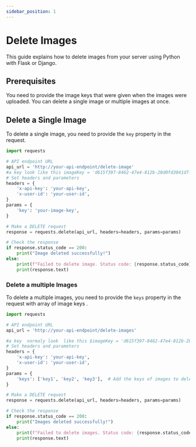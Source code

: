 ```yaml
---
sidebar_position: 1
---
```


# Delete Images

This guide explains how to delete images from your server using Python with Flask or Django.
 
## Prerequisites

You need to provide the image keys that were given when the images were uploaded. You can delete a single image or multiple images at once.

## Delete a Single Image
To delete a single image, you need to provide the `key` property in the request.

```python title="delete single image in flask/django"
import requests

# API endpoint URL
api_url = 'http://your-api-endpoint/delete-image'
#a key look like this imageKey = 'd615f397-8462-47e4-812b-20d0fd3041d7-hero.jpg';
# Set headers and parameters
headers = {
    'x-api-key': 'your-api-key',
    'x-user-id': 'your-user-id',
}
params = {
    'key': 'your-image-key',
}

# Make a DELETE request
response = requests.delete(api_url, headers=headers, params=params)

# Check the response
if response.status_code == 200:
    print("Image deleted successfully!")
else:
    print(f"Failed to delete image. Status code: {response.status_code}")
    print(response.text)
```
### Delete a multiple Images

To delete a multiple images, you need to provide the `keys` property in the request with array of image keys .

```python title="multiple deletion of images using flask/django"
import requests

# API endpoint URL
api_url = 'http://your-api-endpoint/delete-images'

#a key  normaly look  like this $imageKey = 'd615f397-8462-47e4-812b-20d0fd3041d7-hero.jpg';
# Set headers and parameters
headers = {
    'x-api-key': 'your-api-key',
    'x-user-id': 'your-user-id',
}
params = {
    'keys': ['key1', 'key2', 'key3'],  # Add the keys of images to delete
}

# Make a DELETE request
response = requests.delete(api_url, headers=headers, params=params)

# Check the response
if response.status_code == 200:
    print("Images deleted successfully!")
else:
    print(f"Failed to delete images. Status code: {response.status_code}")
    print(response.text)
```